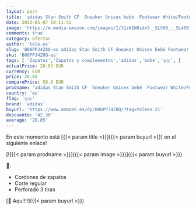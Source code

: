 ```yaml
---
layout: post
title: 'adidas Stan Smith CF  Sneaker Unisex bebé  Footwear White/Footwear White/Bold Pink  25.5 EU'
date: 2022-05-07 18:11:52
image: 'https://m.media-amazon.com/images/I/31sNEW8idxS._SL500_._SL400_.jpg'
comments: true
category: ofertas
author: 'tole.es'
slug: 'B08PPJ4Z8Q-es adidas Stan Smith CF Sneaker Unisex bebé Footwear...'
sku: 'B08PPJ4Z8Q-es'
tags: [ 'Zapatos','Zapatos y complementos','adidas','bebé','🇪🇸', ]
actualPrice: 28.85 EUR
currency: EUR
price: 28.85
comparePrice: 50.0 EUR
prodname: 'adidas Stan Smith CF  Sneaker Unisex bebé  Footwear White/Footwear White/Bold Pink  25.5 EU'
country: 'es'
flag: '🇪🇸'
brand: 'adidas'
buyurl: 'https://www.amazon.es/dp/B08PPJ4Z8Q/?tag=tolees-21'
descuento: '42.30'
average: '28.85'
---
```


En este momento está [{{< param title >}}]({{< param buyurl >}}) en el siguiente enlace!

[![{{< param prodname >}}]({{< param image >}})]({{< param buyurl >}})

🔎:

- Cordones de zapatos
- Corte regular
- Perforado 3 tiras

[🛒 Aquí!!!]({{< param buyurl >}})

